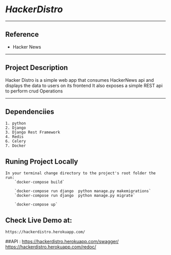 # **_HackerDistro_**

---

## **Reference**
- Hacker News


---

## **Project Description**

Hacker Distro is a simple web app that consumes HackerNews api and displays the data to users on its frontend 
It also exposes a simple REST api to perform crud Operations

---

## Dependenciies
    1. python
    2. Django
    3. Django Rest Framework
    4. Redis
    6. Celery
    7. Docker

## **Runing Project Locally**
    In your terminal change directory to the project's root folder the run: 
        `docker-compose build`
    
        `docker-compose run django  python manage.py makemigrations`
        `docker-compose run django  python manage.py migrate`

        `docker-compose up`


## Check Live Demo at:
    https://hackerdistro.herokuapp.com/
##API :
    https://hackerdistro.herokuapp.com/swagger/
    https://hackerdistro.herokuapp.com/redoc/
